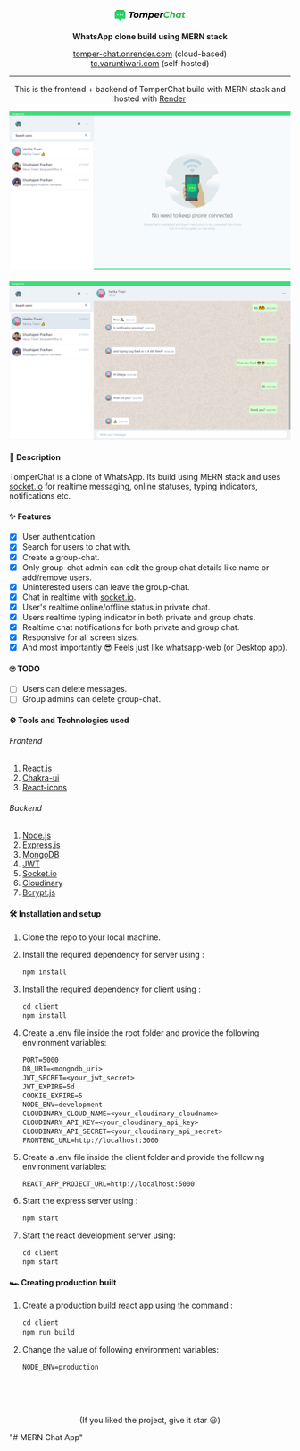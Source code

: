 <p align='center'>
<img src='./client/src/assets/logo.svg'  width='25%'>
</p>
<p align='center'>
<b>WhatsApp clone build using MERN stack</b>
</p>
<p align='center'>
<a href='https://tomper-chat.onrender.com/' target='_blank'>tomper-chat.onrender.com</a> (cloud-based)
<br/>
<a href='https://tc.varuntiwari.com' target='_blank'>tc.varuntiwari.com</a> (self-hosted)
</p>

---

<p align='center'>
This is the frontend + backend of TomperChat build with MERN stack and hosted with <a href='https://www.render.com/' target='_blank'>Render</a>
</p>
<p align='center'>
<img src='./assets/dp1.PNG' >
<br>
<br>
<img src='./assets/dp2.PNG' >
</p>

#### 🧾 Description

TomperChat is a clone of WhatsApp. Its build using MERN stack and uses <a href='https://socket.io/'>socket.io</a> for realtime messaging, online statuses, typing indicators, notifications etc.

#### ✨ Features

- [x] User authentication.
- [x] Search for users to chat with.
- [x] Create a group-chat.
- [x] Only group-chat admin can edit the group chat details like name or add/remove users.
- [x] Uninterested users can leave the group-chat.
- [x] Chat in realtime with <a href='https://socket.io/'>socket.io</a>.
- [x] User's realtime online/offline status in private chat.
- [x] Users realtime typing indicator in both private and group chats.
- [x] Realtime chat notifications for both private and group chat.
- [x] Responsive for all screen sizes.
- [x] And most importantly 😎 Feels just like whatsapp-web (or Desktop app).

#### 🙄 TODO

- [ ] Users can delete messages.
- [ ] Group admins can delete group-chat.

#### ⚙ Tools and Technologies used

###### Frontend

1. [React.js](https://reactjs.org/)
2. [Chakra-ui](https://chakra-ui.com/)
3. [React-icons](https://react-icons.github.io/react-icons/)

###### Backend

1. [Node.js](https://nodejs.org/en/)
2. [Express.js](https://expressjs.com/)
3. [MongoDB](https://www.mongodb.com/)
4. [JWT](https://jwt.io/)
5. [Socket.io](https://socket.io/)
6. [Cloudinary](https://cloudinary.com/)
7. [Bcrypt.js](https://github.com/dcodeIO/bcrypt.js)

#### 🛠 Installation and setup

1. Clone the repo to your local machine.
2. Install the required dependency for server using :

   ```javascript
   npm install
   ```

3. Install the required dependency for client using :

   ```javascript
   cd client
   npm install
   ```

4. Create a .env file inside the root folder and provide the following environment variables:

   ```env
   PORT=5000
   DB_URI=<mongodb_uri>
   JWT_SECRET=<your_jwt_secret>
   JWT_EXPIRE=5d
   COOKIE_EXPIRE=5
   NODE_ENV=development
   CLOUDINARY_CLOUD_NAME=<your_cloudinary_cloudname>
   CLOUDINARY_API_KEY=<your_cloudinary_api_key>
   CLOUDINARY_API_SECRET=<your_cloudinary_api_secret>
   FRONTEND_URL=http://localhost:3000
   ```

5. Create a .env file inside the client folder and provide the following environment variables:

   ```env
   REACT_APP_PROJECT_URL=http://localhost:5000
   ```

6. Start the express server using :

   ```javascript
   npm start
   ```

7. Start the react development server using:

   ```javascrip
   cd client
   npm start
   ```

#### 🏎 Creating production built

1. Create a production build react app using the command :

   ```javascript
   cd client
   npm run build
   ```

2. Change the value of following environment variables:

   ```env
   NODE_ENV=production
   ```

<br>
<br>
<br>

<p align='center'>
(If you liked the project, give it star 😃)
</p>
"# MERN Chat App" 
